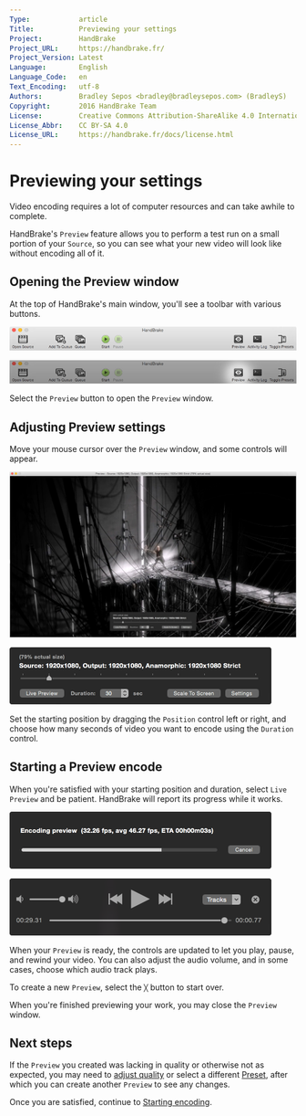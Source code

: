 ```yaml
---
Type:            article
Title:           Previewing your settings
Project:         HandBrake
Project_URL:     https://handbrake.fr/
Project_Version: Latest
Language:        English
Language_Code:   en
Text_Encoding:   utf-8
Authors:         Bradley Sepos <bradley@bradleysepos.com> (BradleyS)
Copyright:       2016 HandBrake Team
License:         Creative Commons Attribution-ShareAlike 4.0 International
License_Abbr:    CC BY-SA 4.0
License_URL:     https://handbrake.fr/docs/license.html
---
```


Previewing your settings
========================

Video encoding requires a lot of computer resources and can take awhile to complete.

HandBrake's `Preview` feature allows you to perform a test run on a small portion of your `Source`, so you can see what your new video will look like without encoding all of it.

## Opening the Preview window

At the top of HandBrake's main window, you'll see a toolbar with various buttons.

<!-- .system-mac -->

![Main window toolbar](../images/mac/toolbar.png "The Toolbar provides easy access to HandBrake's most common functions.")

![Opening the Preview window](../images/mac/preview-button.png "The Preview button opens a window where you can test your settings.")

<!-- /.system-mac -->

Select the `Preview` button to open the `Preview` window.

## Adjusting Preview settings

Move your mouse cursor over the `Preview` window, and some controls will appear.

<!-- .system-mac -->

![Preview window](../images/mac/preview-window.jpg "HandBrake's Preview feature lets you test your settings on a small portion of your Source.")

![Preview controls](../images/mac/preview-controls.png "You can set the starting position and duration of your Preview.")

<!-- /.system-mac -->

Set the starting position by dragging the `Position` control left or right, and choose how many seconds of video you want to encode using the `Duration` control.

## Starting a Preview encode

When you're satisfied with your starting position and duration, select `Live Preview` and be patient. HandBrake will report its progress while it works.

<!-- .system-mac -->

![Preview progress indicator](../images/mac/preview-progress.png "HandBrake will report its progress while encoding your Preview.")

![Preview playback controls](../images/mac/preview-controls-playback.png "Playback controls allow you to interact with your Preview when it's ready.")

<!-- /.system-mac -->

When your `Preview` is ready, the controls are updated to let you play, pause, and rewind your video. You can also adjust the audio volume, and in some cases, choose which audio track plays.

<!-- .system-mac -->

To create a new `Preview`, select the `╳` button to start over.

<!-- /.system-mac -->

When you're finished previewing your work, you may close the `Preview` window.

<!-- .continue -->

## Next steps

If the `Preview` you created was lacking in quality or otherwise not as expected, you may need to [adjust quality](adjust-quality.html) or select a different [Preset](select-preset.html), after which you can create another `Preview` to see any changes.

Once you are satisfied, continue to [Starting encoding](start-encoding.html).

<!-- /.continue -->
